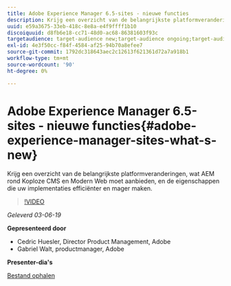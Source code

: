 ```yaml
---
title: Adobe Experience Manager 6.5-sites - nieuwe functies
description: Krijg een overzicht van de belangrijkste platformveranderingen, wat AEM rond Koploze CMS en Modern Web moet aanbieden, en de eigenschappen die uw implementaties efficiënter en mager maken.
uuid: e59a3675-33eb-418c-8e8a-e4f9ffff1b10
discoiquuid: d8fb6e18-cc71-48d0-ac68-86381603f93c
targetaudience: target-audience new;target-audience ongoing;target-audience upgrader
exl-id: 4e3f50cc-f84f-4584-af25-94b70a8efee7
source-git-commit: 1792dc318643aec2c12613f621361d72a7a918b1
workflow-type: tm+mt
source-wordcount: '90'
ht-degree: 0%

---
```


# Adobe Experience Manager 6.5-sites - nieuwe functies{#adobe-experience-manager-sites-what-s-new}

Krijg een overzicht van de belangrijkste platformveranderingen, wat AEM rond Koploze CMS en Modern Web moet aanbieden, en de eigenschappen die uw implementaties efficiënter en mager maken.

>[!VIDEO](https://video.tv.adobe.com/v/26368/?quality=9)

*Geleverd 03-06-19*

**Gepresenteerd door**

* Cedric Huesler, Director Product Management, Adobe
* Gabriel Walt, productmanager, Adobe

**Presenter-dia&#39;s**

[Bestand ophalen](assets/aem65-whatsnewgem-march6.pdf)
